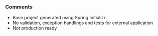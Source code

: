 ### Comments

* Base project generated using Spring Initializr
* No validation, exception handlings and tests for external application
* Not production ready



